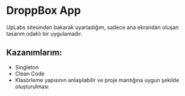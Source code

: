 # DroppBox App

UpLabs sitesinden bakarak uyarladığım, sadece ana ekrandan oluşan tasarım odaklı bir uygulamadır.

## Kazanımlarım:
- Singleton
- Clean Code
- Klasörleme yapısının anlaşılabilir ve proje mantığına uygun şekilde oluşturulması

